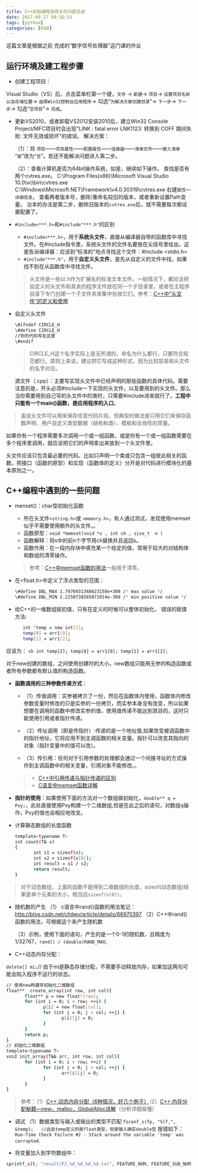 ```yaml
---
title: C++初始编程及相关的问题总结
date: 2017-09-27 09:16:53
tags: [python]
categories: [科研]
---
```

这篇文章是根据之前
完成的“数字信号处理器”这门课的作业

## 运行环境及建工程步骤

- 创建工程项目：

Visual Studio（VS）后，点击菜单栏第一个键，`文件` -> `新建`-> `项目`-> `设置项目名称以及存储位置`-> `选择Win32控制台应用程序`-> 勾选“`为解决方案创建目录`”-> `下一步`-> `下一步`-> 勾选“`空项目`”-> `完成`。

- 更新VS2010，或者卸载VS2012安装2010后，建立Win32 Console Project/MFC项目时会出现"LINK : fatal error LNK1123: 转换到 COFF 期间失败: 文件无效或损坏"的错误。
解决方案：

	（1）：将 `项目`——`项目属性`——`配置属性`——`连接器`——`清单文件`——`嵌入清单` “`是`”改为“`否`”。若还不能解决问题进入第二步。
	
	（2）：查看计算机是否为64bit操作系统，如是，继续如下操作。
	查找是否有两个cvtres.exe。
	C:\Program Files(x86)\Microsoft Visual Studio 10.0\vc\bin\cvtres.exe
	C:\Windows\Microsoft.NET\Framework\v4.0.30319\cvtres.exe
	右键`属性`—`详细信息`， 查看两者版本号，删除/重命名较旧的版本，或者重新设置Path变量。
	治本的办法是第二步，删除旧版本的`cvtres.exe`后，就不需要每次都设置配置了。

- `#include<***.h>`和`#include"***.h"`的区别

	- `#include<***.h>`，用于**系统头文件**，直接从编译器自带的函数库中寻找文件。在#include指令里，系统头文件的文件名要放在尖括号里给出，这是告诉编译器：应该到“标准的”地点寻找这个文件：#include <stdio.h>
	- `#include"***.h"`，用于**自定义头文件**，是先从自定义的文件中找，如果找不到在从函数库中寻找文件。

	> 头文件是一些以.h作为扩展名的标准文本文件。一般情况下，都应该把自定义的头文件和其余的程序文件放在同一个子目录里，或者在主程序目录下专门创建一个子文件夹来集中存放它们。参考：[C++中“头文件”的定义和使用](http://blog.csdn.net/duan19920101/article/details/50991794)

- 自定义头文件

	```sh
	\#ifndef CIRCLE_H
	\#define CIRCLE_H
	//你的代码写在这里
	\#endif
	```
	> CIRCLE_H这个名字实际上是无所谓的，命名为什么都行，只要符合规范都行。原则上来说，建议把它写成这种形式，因为比较容易和头文件的名字对应。

   源文件（.cpp）：主要写实现头文件中已经声明的那些函数的具体代码。需要注意的是，开头必须#include一下实现的头文件，以及要用到的头文件。那么当你需要用到自己写的头文件中的类时，只需要#include进来就行了。**工程中只能有一个main()函数，是应用程序的入口**。

> 虽说头文件可以用来保存任意代码片段，但典型的做法是只用它们来保存函数声明、用户自定义类型数据（结构和类）、模板和全局性的常量。

如果你有一个程序需要多次调用一个或一组函数，或是你有一个或一组函数需要在多个程序里调用，就应该把它们的声明拿出来放到一个头文件里。

头文件应该只包含最必要的代码，比如只声明一个类或只包含一组彼此相关的函数。把接口（函数的原型）和实现（函数体的定义）分开是对代码进行模块化的基本原则之一。

## C++编程中遇到的一些问题

- menset()：char型初始化函数
 
	- 所在头文件`<string.h>`或 `<memory.h>`，有人通过测试，发现使用memset似乎不需要使用额外的头文件。。
	- 函数原型：`void *memset(void *s , int ch , size_t  n )`
	- 函数解释：将s中的前n个字节用ch替换并且返回s。
	- 函数作用：在一段内存块中填充某一个给定的值，常用于较大的对结构体和数组的清零操作。
	 
	> 参考：[C++中memset函数的用法](http://blog.csdn.net/qq_22122811/article/details/52738029)一般用于清零。

- 在<float.h>中定义了浮点类型的范围：
	```sh
	\#define DBL_MAX 1.7976931348623158e+308 /* max value */
	\#define DBL_MIN 2.2250738585072014e-308 /* min positive value */
	```

- 给C++的一维数组赋初值，只有在定义的时候可以整体初始化，
错误的赋值方法:
	```sh
       int *temp = new int[2];
       temp[0] = arr1[0];
       temp[1] = arr1[2];  
	```
应该为：
	```sh
       int temp[2];
       temp[0] = arr1[0];
       temp[1] = arr1[2];
	```

对于new创建的数组，之间使用创建时的大小。new数组只能用无参的构造函数或者所有参数都有默认值的构造函数。


- **函数调用的三种参数传递方式**：
	- （1）传值调用：实参被拷贝了一份，然后在函数体内使用，函数体内修改参数变量时修改的只是实参的一份拷贝，而实参本身没有改变，所以如果想要在调用的函数中修改实参的值，使用值传递不能达到其目的，这时只能使用引用或者指针传递。

	- （2）传址调用（即是传指针）:传递的是一个地址值,如果改变被调函数中的指针地址，它将应用不到主调函数的相关变量。指针可以改变其指向的对象（指针变量中的值可以改）。

	- （3）传引用：任何对于引用参数的处理都会通过一个间接寻址的方式操作到主调函数中的相关变量，引用对象不能修改。。
	> - [C++中引用传递与指针传递的区别](https://www.cnblogs.com/CheeseZH/p/5163200.html)
	> - [C语言中memset函数详解](http://blog.csdn.net/kevinhg/article/details/45390809)

- **指针的使用**：如果使用下面的方法对一个数组做初始化，`double** q = Pxy;`，此处直接使用Pxy构建一个二维数组,但是在此之后的语句，对数组q操作，Pxy的值也会相应地改变。

- 计算静态数组的长度函数
	```sh
	template<typename T>
	int count(T& x)
	{
	       int s1 = sizeof(x);
	       int s2 = sizeof(x[0]);
	       int result = s1 / s2;
	       return result;
	}
	```
> 对于动态数组，上面的函数不能得到二维数组的长度，sizeof(动态数组)结果是单个元素的大小，相当远`sizeof(x[0])`。


- 随机数的产生
    （1） c语言中rand()函数的用法笔记：http://blog.csdn.net/chikey/article/details/66970397
    （2）C++中rand()函数的用法，可根据这个来产生随机数

    （3）示例，使用下面的语句，产生的是一个0-1的随机数，且精度为1/32767，`rand() / (double)RAND_MAX`;

- C++动态内存分配：

`delete[] mi;`// 由于mi是静态存储分配，不需要手动释放内存，如果加这两句可能会陷入程序不运行的状态。

```sh
// 使用new构建并初始化二维数组
float**  create_array(int row, int col){
       float** p = new float*[row];
       for (int i = 0; i < row; ++i) {
              p[i] = new float[col];
              for (int j = 0; j < col; ++j) {
                     p[i][j] = 0;
              }
       }
       return p;
}
// 初始化二维数组
template<typename T>
void init_array(T&& arr, int row, int col){
       for (int i = 0; i < row; ++i) {
              for (int j = 0; j < col; ++j) {
                     arr[i][j] = 0;
              }
       }
}
```
> 参考：（1）[C++ 动态内存分配（6种情况，好几个例子）](http://www.cnblogs.com/findumars/p/5272691.html)（2）[C++ 内存分配秘籍—new，malloc，GlobalAlloc详解](https://blog.csdn.net/feidongyizhong/article/details/6325779)（分析详细易懂）

- 调试
（1）数据类型与输入或输出的类型不匹配
`fscanf_s(fp, "%lf,", &temp);   //此处temp定义的是float类型，但是输入确实double型`
报错如下：
`Run-Time Check Failure #2 - Stack around the variable 'temp' was corrupted`.

- 将变量加入到字符数组中：
```sh
sprintf_s(t, "result/FJ_%d_%d_%d_%d.txt", FEATURE_NUM, FEATURE_SUB_NUM,1,5);
```


